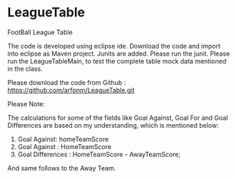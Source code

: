 # LeagueTable
FootBall League Table


The code is developed using eclipse ide. Download the code and import into eclipse as Maven project.
Junits are added. Please run the junit.
Please run the LeagueTableMain, to test the complete table mock data mentioned in the class.

Please download the code from Github : https://github.com/arfpnm/LeagueTable.git

Please Note:

The calculations for some of the fields like Goal Against, Goal For and Goal Differences are based on my understanding, which is mentioned below:

1) Goal Against: homeTeamScore
2) Goal Against : HomeTeamScore
3) Goal Differences : HomeTeamScore - AwayTeamScore;

And same follows to the Away Team.
